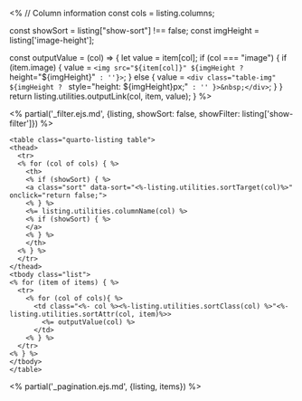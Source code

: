 <%
// Column information
const cols = listing.columns;

const showSort = listing["show-sort"] !== false;
const imgHeight = listing['image-height'];

const outputValue = (col) => {
let value = item[col];
if (col === "image") {
if (item.image) {
value = `<img src="${item[col]}" ${imgHeight ? ` height="${imgHeight}"` : ''}>`;
} else {
value = `<div class="table-img" ${imgHeight ? ` style="height: ${imgHeight}px;"` : '' }>&nbsp;</div>`;
}
}
return listing.utilities.outputLink(col, item, value);
}
%>

<% partial('\_filter.ejs.md', {listing, showSort: false, showFilter: listing['show-filter']}) %>

```{=html}
<table class="quarto-listing table">
<thead>
  <tr>
  <% for (col of cols) { %>
    <th>
    <% if (showSort) { %>
    <a class="sort" data-sort="<%-listing.utilities.sortTarget(col)%>" onclick="return false;">
    <% } %>
    <%= listing.utilities.columnName(col) %>
    <% if (showSort) { %>
    </a>
    <% } %>
    </th>
  <% } %>
  </tr>
</thead>
<tbody class="list">
<% for (item of items) { %>
  <tr>
    <% for (col of cols){ %>
      <td class="<%- col %><%-listing.utilities.sortClass(col) %>"<%- listing.utilities.sortAttr(col, item)%>>
        <%= outputValue(col) %>
      </td>
    <% } %>
  </tr>
<% } %>
</tbody>
</table>
```

<% partial('\_pagination.ejs.md', {listing, items}) %>
